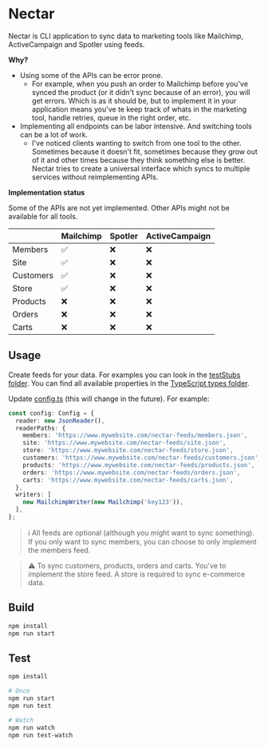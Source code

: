 # Nectar

Nectar is CLI application to sync data to marketing tools like Mailchimp, ActiveCampaign and Spotler using feeds.

**Why?**

- Using some of the APIs can be error prone.
  - For example, when you push an order to Mailchimp before you've synced the product (or it didn't sync because of an error), you will get errors. Which is as it should be, but to implement it in your application means you've te keep track of whats in the marketing tool, handle retries, queue in the right order, etc.
- Implementing all endpoints can be labor intensive. And switching tools can be a lot of work.
  - I've noticed clients wanting to switch from one tool to the other. Sometimes because it doesn't fit, sometimes because they grow out of it and other times because they think something else is better. Nectar tries to create a universal interface which syncs to multiple services without reimplementing APIs.

**Implementation status**

Some of the APIs are not yet implemented. Other APIs might not be available for all tools.

|           | Mailchimp | Spotler | ActiveCampaign |
|-----------|-----------|---------|----------------|
| Members   | ✅         | ❌       | ❌              |
| Site      | ✅         | ❌       | ❌              |
| Customers | ✅         | ❌       | ❌              |
| Store     | ✅         | ❌       | ❌              |
| Products  | ❌         | ❌       | ❌              |
| Orders    | ❌         | ❌       | ❌              |
| Carts     | ❌         | ❌       | ❌              |

## Usage

Create feeds for your data. For examples you can look in the [testStubs folder](./src/testStubs/).
You can find all available properties in the [TypeScript types folder](./src/types/).

Update [config.ts](./src/config.ts) (this will change in the future). For example:

```typescript
const config: Config = {
  reader: new JsonReader(),
  readerPaths: {
    members: 'https://www.mywebsite.com/nectar-feeds/members.json',
    site: 'https://www.mywebsite.com/nectar-feeds/site.json',
    store: 'https://www.mywebsite.com/nectar-feeds/store.json',
    customers: 'https://www.mywebsite.com/nectar-feeds/customers.json',
    products: 'https://www.mywebsite.com/nectar-feeds/products.json',
    orders: 'https://www.mywebsite.com/nectar-feeds/orders.json',
    carts: 'https://www.mywebsite.com/nectar-feeds/carts.json',
  },
  writers: [
    new MailchimpWriter(new Mailchimp('key123')),
  ],
};
```

> ℹ️ All feeds are optional (although you might want to sync something). If you only want to
> sync members, you can choose to only implement the members feed.

> ⚠️ To sync customers, products, orders and carts. You've to implement the store feed. A
> store is required to sync e-commerce data.

## Build

```bash
npm install
npm run start
```

## Test

```bash
npm install

# Once
npm run start
npm run test

# Watch
npm run watch
npm run test-watch
```
